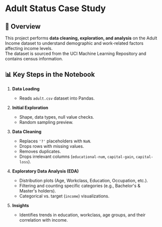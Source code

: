 # Adult Status Case Study

## 📌 Overview
This project performs **data cleaning, exploration, and analysis** on the Adult Income dataset to understand demographic and work-related factors affecting income levels.  
The dataset is sourced from the UCI Machine Learning Repository and contains census information.

## 📊 Key Steps in the Notebook
1. **Data Loading**
   - Reads `adult.csv` dataset into Pandas.

2. **Initial Exploration**
   - Shape, data types, null value checks.
   - Random sampling preview.

3. **Data Cleaning**
   - Replaces `'?'` placeholders with `NaN`.
   - Drops rows with missing values.
   - Removes duplicates.
   - Drops irrelevant columns (`educational-num`, `capital-gain`, `capital-loss`).

4. **Exploratory Data Analysis (EDA)**
   - Distribution plots (Age, Workclass, Education, Occupation, etc.).
   - Filtering and counting specific categories (e.g., Bachelor's & Master's holders).
   - Categorical vs. target (`income`) visualizations.

5. **Insights**
   - Identifies trends in education, workclass, age groups, and their correlation with income.
